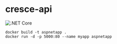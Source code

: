 # cresce-api

![.NET Core](https://github.com/AlienEngineer/cresce-api/workflows/.NET%20Core/badge.svg?branch=master)



```
docker build -t aspnetapp .
docker run -d -p 5000:80 --name myapp aspnetapp
```
